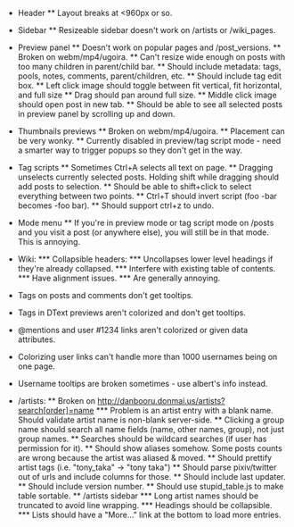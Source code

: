 * Header
** Layout breaks at <960px or so.

* Sidebar
** Resizeable sidebar doesn't work on /artists or /wiki_pages.

* Preview panel
** Doesn't work on popular pages and /post_versions.
** Broken on webm/mp4/ugoira.
** Can't resize wide enough on posts with too many children in parent/child bar.
** Should include metadata: tags, pools, notes, comments, parent/children, etc.
** Should include tag edit box.
** Left click image should toggle between fit vertical, fit horizontal, and full size
** Drag should pan around full size.
** Middle click image should open post in new tab.
** Should be able to see all selected posts in preview panel by scrolling up and down.

* Thumbnails previews
** Broken on webm/mp4/ugoira.
** Placement can be very wonky.
** Currently disabled in preview/tag script mode - need a smarter way to
   trigger popups so they don't get in the way.

* Tag scripts
** Sometimes Ctrl+A selects all text on page.
** Dragging unselects currently selected posts. Holding shift while dragging
   should add posts to selection.
** Should be able to shift+click to select everything between two points.
** Ctrl+T should invert script (foo -bar becomes -foo bar).
** Should support ctrl+z to undo.

* Mode menu
** If you're in preview mode or tag script mode on /posts and you visit a post
   (or anywhere else), you will still be in that mode. This is annoying.

* Wiki:
*** Collapsible headers:
*** Uncollapses lower level headings if they're already collapsed.
*** Interfere with existing table of contents.
*** Have alignment issues.
*** Are generally annoying.

* Tags on posts and comments don't get tooltips.
* Tags in DText previews aren't colorized and don't get tooltips.

* @mentions and user #1234 links aren't colorized or given data attributes.
* Colorizing user links can't handle more than 1000 usernames being on one page.

* Username tooltips are broken sometimes - use albert's info instead.

* /artists:
** Broken on http://danbooru.donmai.us/artists?search[order]=name
*** Problem is an artist entry with a blank name. Should validate artist name is non-blank server-side.
** Clicking a group name should search all name fields (name, other names, group), not just group names.
** Searches should be wildcard searches (if user has permission for it).
** Should show aliases somehow. Some posts counts are wrong because the artist was aliased & moved.
** Should prettify artist tags (i.e. "tony_taka" -> "tony taka")
** Should parse pixiv/twitter out of urls and include columns for those.
** Should include last updater.
** Should include version number.
** Should use stupid_table.js to make table sortable.
** /artists sidebar
*** Long artist names should be truncated to avoid line wrapping.
*** Headings should be collapsible.
*** Lists should have a "More..." link at the bottom to load more entries.
